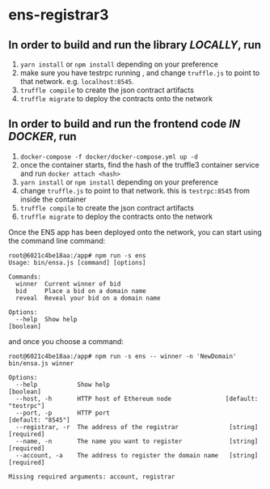 # ens-registrar3

## In order to build and run the library *LOCALLY*, run
1. `yarn install` or `npm install` depending on your preference
2. make sure you have testrpc running , and change `truffle.js` to point to that network. e.g. `localhost:8545`.
3. `truffle compile` to create the json contract artifacts
4. `truffle migrate` to deploy the contracts onto the network

## In order to build and run the frontend code *IN DOCKER*, run
1. `docker-compose -f docker/docker-compose.yml up -d`
2. once the container starts, find the hash of the truffle3 container service and run `docker attach <hash>`
3. `yarn install` or `npm install` depending on your preference
4. change `truffle.js` to point to that network. this is `testrpc:8545` from inside the container
5. `truffle compile` to create the json contract artifacts
6. `truffle migrate` to deploy the contracts onto the network

Once the ENS app has been deployed onto the network, you can start using the command line command:
```
root@6021c4be18aa:/app# npm run -s ens
Usage: bin/ensa.js [command] [options]

Commands:
  winner  Current winner of bid
  bid     Place a bid on a domain name
  reveal  Reveal your bid on a domain name

Options:
  --help  Show help                                                    [boolean]

```

and once you choose a command:
```
root@6021c4be18aa:/app# npm run -s ens -- winner -n 'NewDomain'
bin/ensa.js winner

Options:
  --help           Show help                                           [boolean]
  --host, -h       HTTP host of Ethereum node               [default: "testrpc"]
  --port, -p       HTTP port                                   [default: "8545"]
  --registrar, -r  The address of the registrar              [string] [required]
  --name, -n       The name you want to register             [string] [required]
  --account, -a    The address to register the domain name   [string] [required]

Missing required arguments: account, registrar
```
